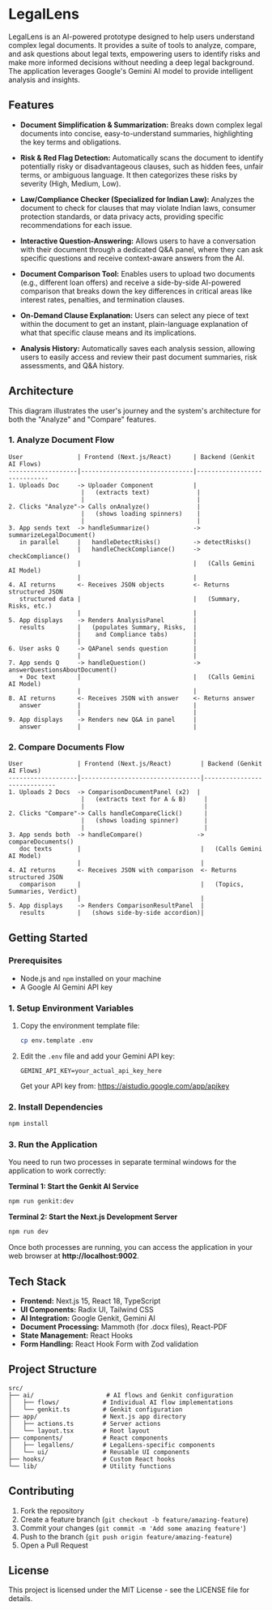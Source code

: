 # LegalLens

LegalLens is an AI-powered prototype designed to help users understand complex legal documents. It provides a suite of tools to analyze, compare, and ask questions about legal texts, empowering users to identify risks and make more informed decisions without needing a deep legal background. The application leverages Google's Gemini AI model to provide intelligent analysis and insights.

## Features

- **Document Simplification & Summarization:** Breaks down complex legal documents into concise, easy-to-understand summaries, highlighting the key terms and obligations.

- **Risk & Red Flag Detection:** Automatically scans the document to identify potentially risky or disadvantageous clauses, such as hidden fees, unfair terms, or ambiguous language. It then categorizes these risks by severity (High, Medium, Low).

- **Law/Compliance Checker (Specialized for Indian Law):** Analyzes the document to check for clauses that may violate Indian laws, consumer protection standards, or data privacy acts, providing specific recommendations for each issue.

- **Interactive Question-Answering:** Allows users to have a conversation with their document through a dedicated Q&A panel, where they can ask specific questions and receive context-aware answers from the AI.

- **Document Comparison Tool:** Enables users to upload two documents (e.g., different loan offers) and receive a side-by-side AI-powered comparison that breaks down the key differences in critical areas like interest rates, penalties, and termination clauses.

- **On-Demand Clause Explanation:** Users can select any piece of text within the document to get an instant, plain-language explanation of what that specific clause means and its implications.

- **Analysis History:** Automatically saves each analysis session, allowing users to easily access and review their past document summaries, risk assessments, and Q&A history.

## Architecture

This diagram illustrates the user's journey and the system's architecture for both the "Analyze" and "Compare" features.

### 1. Analyze Document Flow

```
User               | Frontend (Next.js/React)      | Backend (Genkit AI Flows)
-------------------|-------------------------------|-----------------------------
1. Uploads Doc     -> Uploader Component           |
                    |   (extracts text)             |
                    |                               |
2. Clicks "Analyze"-> Calls onAnalyze()             |
                    |   (shows loading spinners)    |
                    |                               |
3. App sends text  -> handleSummarize()            -> summarizeLegalDocument()
   in parallel     |   handleDetectRisks()         -> detectRisks()
                   |   handleCheckCompliance()     -> checkCompliance()
                   |                               |   (Calls Gemini AI Model)
                   |                               |
4. AI returns      <- Receives JSON objects        <- Returns structured JSON
   structured data |                               |   (Summary, Risks, etc.)
                   |                               |
5. App displays    -> Renders AnalysisPanel        |
   results         |   (populates Summary, Risks,  |
                   |    and Compliance tabs)       |
                   |                               |
6. User asks Q     -> QAPanel sends question       |
                   |                               |
7. App sends Q     -> handleQuestion()             -> answerQuestionsAboutDocument()
   + Doc text      |                               |   (Calls Gemini AI Model)
                   |                               |
8. AI returns      <- Receives JSON with answer    <- Returns answer
   answer          |                               |
                   |                               |
9. App displays    -> Renders new Q&A in panel     |
   answer          |                               |
```

### 2. Compare Documents Flow

```
User               | Frontend (Next.js/React)        | Backend (Genkit AI Flows)
-------------------|---------------------------------|-----------------------------
1. Uploads 2 Docs  -> ComparisonDocumentPanel (x2)  |
                    |   (extracts text for A & B)     |
                    |                                 |
2. Clicks "Compare"-> Calls handleCompareClick()      |
                    |   (shows loading spinner)       |
                    |                                 |
3. App sends both  -> handleCompare()               -> compareDocuments()
   doc texts       |                                 |   (Calls Gemini AI Model)
                   |                                 |
4. AI returns      <- Receives JSON with comparison  <- Returns structured JSON
   comparison      |                                 |   (Topics, Summaries, Verdict)
                   |                                 |
5. App displays    -> Renders ComparisonResultPanel  |
   results         |   (shows side-by-side accordion)|
```

## Getting Started

### Prerequisites

- Node.js and `npm` installed on your machine
- A Google AI Gemini API key

### 1. Setup Environment Variables

1. Copy the environment template file:
   ```bash
   cp env.template .env
   ```

2. Edit the `.env` file and add your Gemini API key:
   ```
   GEMINI_API_KEY=your_actual_api_key_here
   ```

   Get your API key from: https://aistudio.google.com/app/apikey

### 2. Install Dependencies

```bash
npm install
```

### 3. Run the Application

You need to run two processes in separate terminal windows for the application to work correctly:

**Terminal 1: Start the Genkit AI Service**
```bash
npm run genkit:dev
```

**Terminal 2: Start the Next.js Development Server**
```bash
npm run dev
```

Once both processes are running, you can access the application in your web browser at **http://localhost:9002**.

## Tech Stack

- **Frontend:** Next.js 15, React 18, TypeScript
- **UI Components:** Radix UI, Tailwind CSS
- **AI Integration:** Google Genkit, Gemini AI
- **Document Processing:** Mammoth (for .docx files), React-PDF
- **State Management:** React Hooks
- **Form Handling:** React Hook Form with Zod validation

## Project Structure

```
src/
├── ai/                    # AI flows and Genkit configuration
│   ├── flows/            # Individual AI flow implementations
│   └── genkit.ts         # Genkit configuration
├── app/                  # Next.js app directory
│   ├── actions.ts        # Server actions
│   └── layout.tsx        # Root layout
├── components/           # React components
│   ├── legallens/        # LegalLens-specific components
│   └── ui/               # Reusable UI components
├── hooks/                # Custom React hooks
└── lib/                  # Utility functions
```

## Contributing

1. Fork the repository
2. Create a feature branch (`git checkout -b feature/amazing-feature`)
3. Commit your changes (`git commit -m 'Add some amazing feature'`)
4. Push to the branch (`git push origin feature/amazing-feature`)
5. Open a Pull Request

## License

This project is licensed under the MIT License - see the LICENSE file for details.

